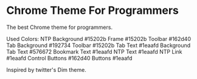 # Chrome Theme For Programmers
The best Chrome theme for programmers.

Used Colors:
NTP Background 	#15202b
Frame #15202b
Toolbar 	#162d40
Tab Background #192734
Toolbar #15202b
Tab Text #1eaafd
Background Tab Text #576672
Bookmark Text #1eaafd
NTP Text #1eaafd
NTP Link #1eaafd
Control Buttons #162d40
Buttons #1eaafd

Inspired by twitter's Dim theme.
